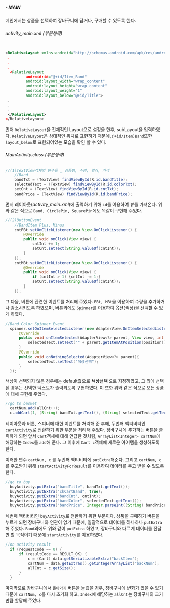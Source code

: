 ##### - MAIN

메인에서는 상품을 선택하여 장바구니에 담거나, 구매할 수 있도록 한다.

 ###### *activity_main.xml (부분생략)*

 ```xml

<RelativeLayout xmlns:android="http://schemas.android.com/apk/res/android"
  .
  .
  .
   <RelativeLayout
          android:id="@+id/Item_Band"
          android:layout_width="wrap_content"
          android:layout_height="wrap_content"
          android:layout_weight="1"
          android:layout_below="@+id/Title">
  .
  .
  .
  </RelativeLayout>
</RelativeLayout>
 ```
 먼저 `RelativeLayout`을 전체적인 Layout으로 설정을 한후, subLayout을 입력하였다.
`RelativeLayout`은 상대적인 위치로 표현하기 때문에, `@+id/Item)Band`또한 `layout_below`로 표현되어있는 모습을 확인 할 수 있다.

###### *MainActivity.class (부분생략)*

```java
//(1)TextView객체의 변수들 _ 상품명, 수량, 컬러, 가격
    //Band
    bandTxt = (TextView) findViewById(R.id.bandTitle);
    selectedText = (TextView) findViewById(R.id.colorTxt);
    setCnt = (TextView) findViewById(R.id.cntTxt);
    bandPrice = (TextView) findViewById(R.id.bandPrice);
```
먼저 레이아웃(*activity_main.xml*)에 출력하기 위해 `id`를 이용하여 뷰를 가져온다.
위와 같은 식으로 `Band, CirclePin, SquarePin`에도 똑같이 구현해 주었다.

```java
//(2)ButtonEvent
    //BandItem Plus, Minus
    cntPBt.setOnClickListener(new View.OnClickListener() {
        @Override
        public void onClick(View view) {
            cntInt += 1;
            setCnt.setText(String.valueOf(cntInt));
        }
    });
    cntMBt.setOnClickListener(new View.OnClickListener() {
        @Override
        public void onClick(View view) {
            if (cntInt > 1) {cntInt -= 1;}
            setCnt.setText(String.valueOf(cntInt));
        }
    });
```
그 다음, 버튼에 관련한 이벤트를 처리해 주었다. `PBt, MBt`을 이용하여 수량을 추가하거나 감소시키도록 하였으며, 버튼외에도 `Spinner`를 이용하여 옵션(색상)을 선택할 수 있게 하였다.

```java
//Band Color Spinner Event
  spinner.setOnItemSelectedListener(new AdapterView.OnItemSelectedListener(){
      @Override
      public void onItemSelected(AdapterView<?> parent, View view, int position, long id) {
          selectedText.setText("" + parent.getItemAtPosition(position));
      }
      @Override
      public void onNothingSelected(AdapterView<?> parent){
          selectedText.setText("색상선택");
      }
  });
```
색상이 선택되지 않은 경우에는 default값으로 **색상선택** 으로 지정하였고, 그 외에 선택 된 경우는 선택한 텍스트가 출력되도록 구현하였다.
이 또한 위와 같은 식으로 모든 상품에 대해 구현해 주었다.

```java
//go to basket
  cartNum.add(allCnt++);
  c.addCart(1, (String) bandTxt.getText(), (String) selectedText.getText(), Integer.parseInt((String)bandPrice.getText()), cntInt);      
```
레이아웃과 버튼, 스피너에 대한 이벤트를 처리해 준 후에, 두번째 액티비티인 `cartActivity`로 전환하기 위한 부분을 처리해 주었다.
장바구니에 추가하는 버튼을 클릭하게 되면 앞서 `Cart`객체에 대해 언급한 것처럼,
`ArrayList<Integer> cartNum`에 해당하는 `Index`를 `add`해 준다.
그 이후에 `Cart c`객체에 새로운 아이템을 생성하도록 한다.

이러한 변수 `cartNum, c` 를 두번째 액티비티에 `putExtra`해준다.
그리고 `cartNum, c`를 주고받기 위해 `startActivityForResult`를 이용하여 데이터를 주고 받을 수 있도록 한다.

```java
//go to buy
  buyActivity.putExtra("bandTitle", bandTxt.getText());
  buyActivity.putExtra("ckCartBand", true);
  buyActivity.putExtra("bandCnt", cntInt);
  buyActivity.putExtra("bandColor", selectedText.getText());
  buyActivity.putExtra("bandPrice", Integer.parseInt((String) bandPrice.getText()));
```
세번째 액티비티인 `buyActivity`로 전환하기 위한 부분이다.
상품을 구매하기 버튼을 누르게 되면 장바구니와 연관이 없기 때문에, 일괄적으로 데이터를 하나하나 `putExtra`해 주었다.
`Band`외에도 위와 같이 `putExtra` 하였고, 장바구니와 다르게 데이터를 전달만 할 목적이기 때문에 `startActivity`를 이용하였다.

```java
//on activity result
  if (requestCode == 0) {
      if (resultCode == RESULT_OK) {
          c = (Cart) data.getSerializableExtra("backItem");
          cartNum = data.getExtras().getIntegerArrayList("backNum");
          allCnt = c.getSize();
      }
  }
```
마지막으로 장바구니에서 `돌아가기` 버튼을 눌렀을 경우, 장바구니에 변화가 있을 수 있기 때문에 `cartNum, c`를 다시 초기화 하고, `Index`에 해당하는 `allCnt`는 장바구니의 크기만큼 할당해 주었다.
